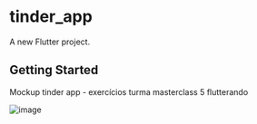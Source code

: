 # tinder_app

A new Flutter project.

## Getting Started

Mockup tinder app - exercícios turma masterclass 5 flutterando


![image](https://user-images.githubusercontent.com/31370905/188952685-e00def61-f318-4416-963f-6403829c6b28.png)
